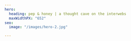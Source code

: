 ```yaml
---
hero:
  heading: pep & honey | a thought cave on the interwebs
  maxWidthPX: "652"
seo:
  image: "/images/hero-2.jpg"

---
```

